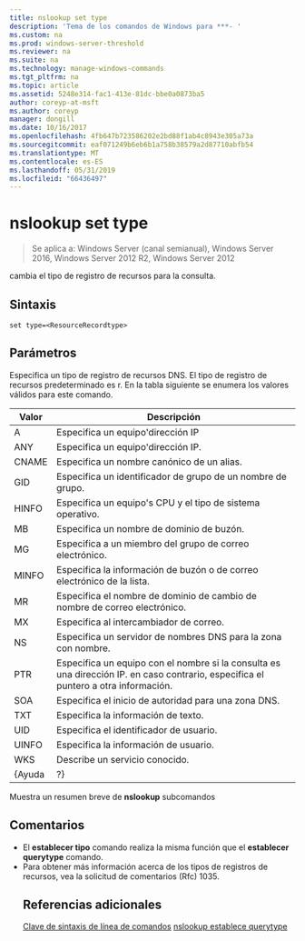 ```yaml
---
title: nslookup set type
description: 'Tema de los comandos de Windows para ***- '
ms.custom: na
ms.prod: windows-server-threshold
ms.reviewer: na
ms.suite: na
ms.technology: manage-windows-commands
ms.tgt_pltfrm: na
ms.topic: article
ms.assetid: 5248e314-fac1-413e-81dc-bbe0a0873ba5
author: coreyp-at-msft
ms.author: coreyp
manager: dongill
ms.date: 10/16/2017
ms.openlocfilehash: 4fb647b723586202e2bd88f1ab4c8943e305a73a
ms.sourcegitcommit: eaf071249b6eb6b1a758b38579a2d87710abfb54
ms.translationtype: MT
ms.contentlocale: es-ES
ms.lasthandoff: 05/31/2019
ms.locfileid: "66436497"
---
```

# <a name="nslookup-set-type"></a>nslookup set type

>Se aplica a: Windows Server (canal semianual), Windows Server 2016, Windows Server 2012 R2, Windows Server 2012

cambia el tipo de registro de recursos para la consulta.
## <a name="syntax"></a>Sintaxis
```
set type=<ResourceRecordtype>
```
## <a name="parameters"></a>Parámetros
<ResourceRecordtype> Especifica un tipo de registro de recursos DNS. El tipo de registro de recursos predeterminado es r. En la tabla siguiente se enumera los valores válidos para este comando.

| Valor |                                                   Descripción                                                   |
|-------|-----------------------------------------------------------------------------------------------------------------|
|   A   |                                      Especifica un equipo&#39;dirección IP                                      |
|  ANY  |                                     Especifica un equipo&#39;dirección IP.                                      |
| CNAME |                                    Especifica un nombre canónico de un alias.                                     |
|  GID  |                                  Especifica un identificador de grupo de un nombre de grupo.                                  |
| HINFO |                          Especifica un equipo&#39;s CPU y el tipo de sistema operativo.                           |
|  MB   |                                        Especifica un nombre de dominio de buzón.                                         |
|  MG   |                                         Especifica a un miembro del grupo de correo electrónico.                                          |
| MINFO |                                   Especifica la información de buzón o de correo electrónico de la lista.                                   |
|  MR   |                                     Especifica el nombre de dominio de cambio de nombre de correo electrónico.                                      |
|  MX   |                                          Especifica al intercambiador de correo.                                          |
|  NS   |                                 Especifica un servidor de nombres DNS para la zona con nombre.                                 |
|  PTR  | Especifica un equipo con el nombre si la consulta es una dirección IP. en caso contrario, especifica el puntero a otra información. |
|  SOA  |                                Especifica el inicio de autoridad para una zona DNS.                                 |
|  TXT  |                                         Especifica la información de texto.                                         |
|  UID  |                                         Especifica el identificador de usuario.                                          |
| UINFO |                                         Especifica la información de usuario.                                         |
|  WKS  |                                         Describe un servicio conocido.                                         |
| {Ayuda |                                                       ?}                                                        |

Muestra un resumen breve de <strong>nslookup</strong> subcomandos
## <a name="remarks"></a>Comentarios
- El <strong>establecer tipo</strong> comando realiza la misma función que el <strong>establecer querytype</strong> comando.
- Para obtener más información acerca de los tipos de registros de recursos, vea la solicitud de comentarios (Rfc) 1035.
  ## <a name="additional-references"></a>Referencias adicionales
  <a href="command-line-syntax-key.md" data-raw-source="[Command-Line Syntax Key](command-line-syntax-key.md)">Clave de sintaxis de línea de comandos</a>
  <a href="nslookup-set-querytype.md" data-raw-source="[nslookup set querytype](nslookup-set-querytype.md)">nslookup establece querytype</a>
